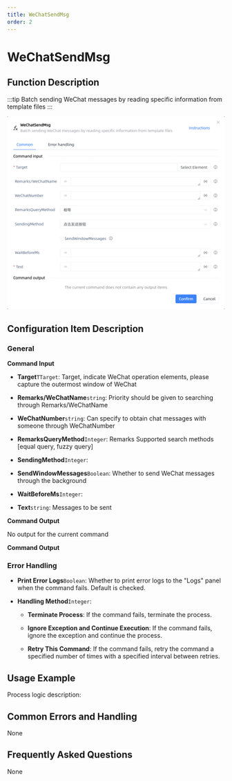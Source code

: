 ```yaml
---
title: WeChatSendMsg
order: 2
---
```


# WeChatSendMsg

## Function Description

:::tip 
Batch sending WeChat messages by reading specific information from template files
:::

![WeChatSendMsg](../../../assets/WeChatSendMsg_command.png)

## Configuration Item Description

### General

**Command Input**

- **Target**`TTarget`: Target, indicate WeChat operation elements, please capture the outermost window of WeChat

- **Remarks/WeChatName**`string`: Priority should be given to searching through Remarks/WeChatName

- **WeChatNumber**`string`: Can specify to obtain chat messages with someone through WeChatNumber

- **RemarksQueryMethod**`Integer`: Remarks Supported search methods [equal query, fuzzy query]

- **SendingMethod**`Integer`: 

- **SendWindowMessages**`Boolean`: Whether to send WeChat messages through the background

- **WaitBeforeMs**`Integer`: 

- **Text**`string`: Messages to be sent


**Command Output**

No output for the current command


**Command Output**

### Error Handling

- **Print Error Logs**`Boolean`: Whether to print error logs to the "Logs" panel when the command fails. Default is checked. 

- **Handling Method**`Integer`:

    - **Terminate Process**: If the command fails, terminate the process.

    - **Ignore Exception and Continue Execution**: If the command fails, ignore the exception and continue the process.

    - **Retry This Command**: If the command fails, retry the command a specified number of times with a specified interval between retries.

## Usage Example

Process logic description:

## Common Errors and Handling

None

## Frequently Asked Questions

None

